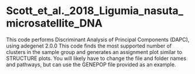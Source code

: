 # Scott_et_al._2018_Ligumia_nasuta_microsatellite_DNA
This code performs Discriminant Analysis of Principal Components (DAPC), using adegenet 2.0.0
This code finds the most supported number of clusters in the sample group and generates an assignment plot
similar to STRUCTURE plots.  You will likely have to change the file and folder names and pathways,
but can use the GENEPOP file provided as an example.
